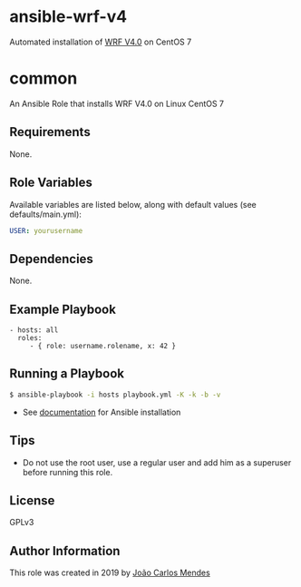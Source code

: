 # ansible-wrf-v4
Automated installation of [WRF V4.0](http://www2.mmm.ucar.edu/wrf/OnLineTutorial/compilation_tutorial.php) on CentOS 7

common
=========

An Ansible Role that installs WRF V4.0 on Linux CentOS 7

Requirements
------------

None.

Role Variables
--------------

Available variables are listed below, along with default values (see defaults/main.yml):

```yaml
USER: yourusername
```

Dependencies
------------

None.

Example Playbook
----------------

    - hosts: all
      roles:
         - { role: username.rolename, x: 42 }


Running a Playbook
------------------

```sh
$ ansible-playbook -i hosts playbook.yml -K -k -b -v
```

- See [documentation](https://docs.ansible.com/ansible/latest/installation_guide/intro_installation.html) for Ansible installation 

Tips
----

- Do not use the root user, use a regular user and add him as a superuser before running this role.

License
-------

GPLv3

Author Information
------------------

This role was created in 2019 by [João Carlos Mendes](https://br.linkedin.com/in/jcarlosmendesti)
